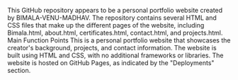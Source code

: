 This GitHub repository appears to be a personal portfolio website created by BIMALA-VENU-MADHAV. 
The repository contains several HTML and CSS files that make up the different pages of the website, including Bimala.html, about.html, certificates.html, contact.html, and projects.html.
Main Function Points
This is a personal portfolio website that showcases the creator's background, projects, and contact information.
The website is built using HTML and CSS, with no additional frameworks or libraries.
The website is hosted on GitHub Pages, as indicated by the "Deployments" section.
